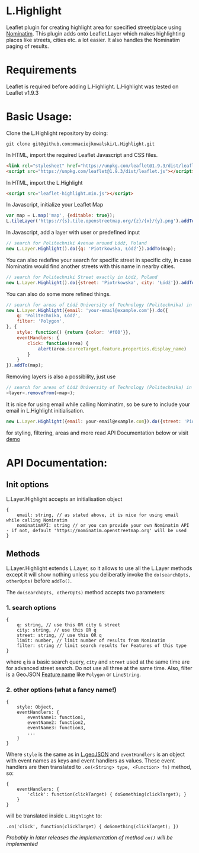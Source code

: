 # L.Highlight
Leaflet plugin for creating highlight area for specified street/place using [Nominatim](https://nominatim.org/).
This plugin adds onto Leaflet.Layer which makes highlighting places like streets, cities etc. a lot easier. It also handles the Nominatim paging of results.

# Requirements 
Leaflet is required before adding L.Highlight. L.Highlight was tested on Leaflet v1.9.3

# Basic Usage: 
Clone the L.Highlight repository by doing:

```
git clone git@github.com:mmaciejkowalski/L.Highlight.git
```

In HTML, import the required Leaflet Javascript and CSS files. 

```html
<link rel="stylesheet" href="https://unpkg.com/leaflet@1.9.3/dist/leaflet.css" />
<script src="https://unpkg.com/leaflet@1.9.3/dist/leaflet.js"></script>
```

In HTML, import the L.Highlight

```html
<script src="leaflet-highlight.min.js"></script>
```

In Javascript, initialize your Leaflet Map

```javascript
var map = L.map('map', {editable: true});
L.tileLayer('https://{s}.tile.openstreetmap.org/{z}/{x}/{y}.png').addTo(map);
```

In Javascript, add a layer with user or predefined input

```javascript
// search for Politechniki Avenue around Łódź, Poland
new L.Layer.Highlight().do({q: 'Piotrkowska, Łódź'}).addTo(map);
```

You can also redefine your search for specific street in specific city, in case Nominatim would find another streets with this name in nearby cities.

```javascript
// search for Politechniki Street exactly in Łódź, Poland
new L.Layer.Highlight().do({street: 'Piotrkowska', city: 'Łódź'}).addTo(map);
```

You can also do some more refined things.

```javascript
// search for areas of Łódź University of Technology (Politechnika) in Łódź, Poland, color them red and attach click event handler alerting name of clicked area
new L.Layer.Highlight({email: 'your-email@example.com'}).do({
    q: 'Politechnika, Łódź',
    filter: 'Polygon', 
}, {
    style: function() {return {color: '#f00'}},
    eventHandlers: {
        click: function(area) { 
            alert(area.sourceTarget.feature.properties.display_name)
        }
    }
}).addTo(map);
```

Removing layers is also a possibility, just use

```javascript
// search for areas of Łódź University of Technology (Politechnika) in Łódź, Poland, color them red and attach click event handler alerting name of clicked area
<layer>.removeFrom(<map>);
```

It is nice for using email while calling Nominatim, so be sure to include your email in L.Highlight initialisation.

```javascript
new L.Layer.Highlight({email: your-email@example.com}).do({street: 'Piotrkowska', city: 'Łódź'}).addTo(map);
```

for styling, filtering, areas and more read API Documentation below or visit [demo](http://mmaciejkowalski.github.io/L.Highlight)

# API Documentation: 

## Init options
L.Layer.Highlight accepts an initialisation object
```
{
    email: string, // as stated above, it is nice for using email while calling Nominatim
    nominatimAPI: string // or you can provide your own Nominatim API - if not, default 'https://nominatim.openstreetmap.org' will be used
}
```

## Methods
L.Layer.Highlight extends L.Layer, so it allows to use all the L.Layer methods except it will show nothing unless you deliberatly invoke the `do(searchOpts, otherOpts)` before `addTo()`.

The `do(searchOpts, otherOpts)` method accepts two parameters:
### 1. search options
```
{
    q: string, // use this OR city & street
    city: string, // use this OR q
    street: string, // use this OR q
    limit: number, // limit number of results from Nominatim
    filter: string // limit search results for Features of this type
}
```
where `q` is a basic search query, `city` and `street` used at the same time are for advanced street search. Do not use all three at the same time. Also, filter is a GeoJSON [Feature name](https://en.wikipedia.org/wiki/GeoJSON) like `Polygon` or `LineString`.

### 2. other options (what a fancy name!)
```
{
    style: Object,
    eventHandlers: {
        eventName1: function1,
        eventName2: function2,
        eventName3: function3,
        ...
    }
}
```
Where `style` is the same as in [L.geoJSON](https://leafletjs.com/reference-1.9.3.html#geojson) and `eventHandlers` is an object with event names as keys and event handlers as values. These event handlers are then translated to `.on(<String> type, <Function> fn)` method, so:
```
{
    eventHandlers: {
        'click': function(clickTarget) { doSomething(clickTarget); }
    }
}
```
will be translated inside `L.Highlight` to:
```
.on('click', function(clickTarget) { doSomething(clickTarget); })
```
<i>Probably in later releases the implementation of method `on()` will be implemented</i>